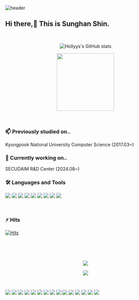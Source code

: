 ![header](https://capsule-render.vercel.app/api?type=venom&color=gradient&height=300&section=header&text=Hollyys&fontSize=70&strokeWidth=1.5&fontColor=000000&stroke=ffffff&strokeWidth=0.5)

## Hi there,👋 This is Sunghan Shin.

<br/>

<p align="center">
  <img src="https://github-readme-stats.vercel.app/api?username=Hollyys&show_icons=true&theme=radical" alt="Hollyys's GitHub stats">
</p>

<p align="center">
<a href="https://github.com/Hollyys"><img align="center" style="height:180px" src="https://github-readme-stats.vercel.app/api/top-langs/?username=Hollyys&layout=compact&theme=nord&hide_border=true" /></a> 
</p>

<br/>

### 📫 Previously studied on..
Kyungpook National University Computer Science (2017.03~)
### 🔭 Currently working on..
SECUDAIM R&D Center (2024.08~)

### 🛠 Languages and Tools
<img src="https://img.shields.io/badge/linux-%23FCC624.svg?&style=for-the-badge&logo=linux&logoColor=black" /></t>
<img src="https://img.shields.io/badge/c-%23A8B9CC.svg?&style=for-the-badge&logo=c&logoColor=black" />
<img src="https://img.shields.io/badge/python-%233776AB.svg?&style=for-the-badge&logo=python&logoColor=white" />
<img src="https://img.shields.io/badge/java-%23007396.svg?&style=for-the-badge&logo=java&logoColor=white" />
<img src="https://img.shields.io/badge/flask-%23000000.svg?&style=for-the-badge&logo=flask&logoColor=white" />
<img src="https://img.shields.io/badge/docker-%232496ED.svg?&style=for-the-badge&logo=docker&logoColor=white" />
<img src="https://img.shields.io/badge/mysql-%234479A1.svg?&style=for-the-badge&logo=mysql&logoColor=white" />
<img src="https://img.shields.io/badge/ros-%2322314E.svg?&style=for-the-badge&logo=ros&logoColor=white" />
<img src="https://img.shields.io/badge/notion-%23000000.svg?&style=for-the-badge&logo=notion&logoColor=white" />

<br/>

### ⚡ Hits
[![Hits](https://hits.seeyoufarm.com/api/count/incr/badge.svg?url=https%3A%2F%2Fgithub.com%2FHollyys%2Fhit-counter&count_bg=%2379C83D&title_bg=%23555555&icon=tencentqq.svg&icon_color=%23E7E7E7&title=hits&edge_flat=false)](https://hits.seeyoufarm.com)

<br/><br/><br/>

<p align="center">
<img src="https://github.com/user-attachments/assets/159a32ec-2a2e-4fa1-b0f7-271638516c6d">
  </p>
  <p align="center">
<img src="https://i.giphy.com/media/v1.Y2lkPTc5MGI3NjExNHRxbThmMGN0c2VzdDZlamJncDQ5ZDBod204Nnc3Y3N0Z3B5eGtzNSZlcD12MV9pbnRlcm5hbF9naWZfYnlfaWQmY3Q9Zw/35B8bxgscbXrDtQjqS/giphy.gif">
</p>

<br/>

<img src="https://img.shields.io/badge/ferrari-%23D40000.svg?&style=for-the-badge&logo=ferrari&logoColor=white" /></t>
<img src="https://img.shields.io/badge/maserati-%230C2340.svg?&style=for-the-badge&logo=maserati&logoColor=white" />
<img src="https://img.shields.io/badge/ieee-%2300629B.svg?&style=for-the-badge&logo=ieee&logoColor=white" />
<img src="https://img.shields.io/badge/bmw-%230066B1.svg?&style=for-the-badge&logo=bmw&logoColor=white" />
<img src="https://img.shields.io/badge/hyundai-%23002C5F.svg?&style=for-the-badge&logo=hyundai&logoColor=white" />
<img src="https://img.shields.io/badge/kia-%2305141F.svg?&style=for-the-badge&logo=kia&logoColor=white" />
<img src="https://img.shields.io/badge/google-%234285F4.svg?&style=for-the-badge&logo=google&logoColor=white" />
<img src="https://img.shields.io/badge/google%20cloud-%234285F4.svg?&style=for-the-badge&logo=google%20cloud&logoColor=white" />
<img src="https://img.shields.io/badge/macos-%23000000.svg?&style=for-the-badge&logo=macos&logoColor=white" />
<img src="https://img.shields.io/badge/ios-%23000000.svg?&style=for-the-badge&logo=ios&logoColor=white" />
<img src="https://img.shields.io/badge/apple-%23000000.svg?&style=for-the-badge&logo=apple&logoColor=white" />
<img src="https://img.shields.io/badge/samsung-%231428A0.svg?&style=for-the-badge&logo=samsung&logoColor=white" />
<img src="https://img.shields.io/badge/porsche-%23B12B28.svg?&style=for-the-badge&logo=porsche&logoColor=white" />
<img src="https://img.shields.io/badge/lamborghini-%23DDB320.svg?&style=for-the-badge&logo=lamborghini&logoColor=black" />
<img src="https://img.shields.io/badge/audi-%23BB0A30.svg?&style=for-the-badge&logo=audi&logoColor=white" />
<!--
**Hollyys/Hollyys** is a ✨ _special_ ✨ repository because its `README.md` (this file) appears on your GitHub profile.

Here are some ideas to get you started:

- 🔭 I’m currently working on ...
- 🌱 I’m currently learning ...
- 👯 I’m looking to collaborate on ...
- 🤔 I’m looking for help with ...
- 💬 Ask me about ...
- 📫 How to reach me: ...
- 😄 Pronouns: ...
- ⚡ Fun fact: ...
-->
